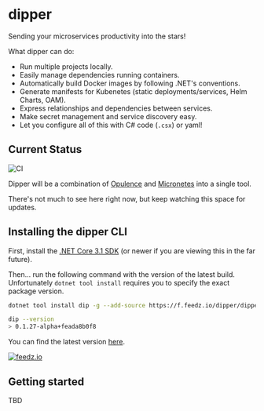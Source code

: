 # dipper

Sending your microservices productivity into the stars!

What dipper can do:

- Run multiple projects locally.
- Easily manage dependencies running containers.
- Automatically build Docker images by following .NET's conventions.
- Generate manifests for Kubenetes (static deployments/services, Helm Charts, OAM).
- Express relationships and dependencies between services.
- Make secret management and service discovery easy.
- Let you configure all of this with C# code (`.csx`) or yaml!

## Current Status

![CI](https://github.com/rynowak/dipper/workflows/CI/badge.svg)

Dipper will be a combination of [Opulence](https://github.com/rynowak/opulence) and [Micronetes](https://github.com/davidfowl/micronetes) into a single tool.

There's not much to see here right now, but keep watching this space for updates.

## Installing the dipper CLI

First, install the [.NET Core 3.1 SDK](https://dotnet.microsoft.com/download/dotnet-core/3.1) (or newer if you are viewing this in the far future).

Then... run the following command with the version of the latest build. Unfortunately `dotnet tool install` requires you to specify the exact package version.

```sh
dotnet tool install dip -g --add-source https://f.feedz.io/dipper/dipper/nuget/index.json --version "{version}"

dip --version
> 0.1.27-alpha+feada8b0f8
```

You can find the latest version [here](https://feedz.io/org/dipper/repository/dipper/packages/dip).

[![feedz.io](https://img.shields.io/badge/endpoint.svg?url=https%3A%2F%2Ff.feedz.io%2Fdipper%2Fdipper%2Fshield%2Fdip%2Flatest&label=dip)](https://f.feedz.io/dipper/dipper/packages/dip/latest/download)

## Getting started

TBD